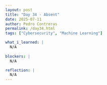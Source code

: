 ```yaml
---
layout: post
title: "Day 34 - Absent"
date: 2025-07-11
author: Pedro Contreras
permalink: /day34.html
tags: ["Cybersecurity", "Machine Learning"]

what_i_learned: |
  N/A
  
blockers: |
  N/A

reflection: |
  N/A
---
```

